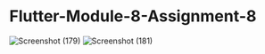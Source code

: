 # Flutter-Module-8-Assignment-8
![Screenshot (179)](https://github.com/AlaUddin68/Flutter-Module-8-Assignment-8/assets/90709404/42de47b0-3ab0-4414-9641-1eb16339c610)
![Screenshot (181)](https://github.com/AlaUddin68/Flutter-Module-8-Assignment-8/assets/90709404/d82c5936-a8fa-4771-b528-07a7bc7bb588)

